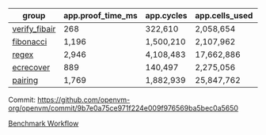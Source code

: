 | group | app.proof_time_ms | app.cycles | app.cells_used | leaf.proof_time_ms | leaf.cycles | leaf.cells_used |
| -- | -- | -- | -- | -- | -- | -- |
| [verify_fibair](https://github.com/openvm-org/openvm/blob/benchmark-results/benchmarks/verify_fibair-9b7e0a75ce971f224e009f976569ba5bec0a5650.md) | 268 |  322,610 |  2,058,654 |- | - | - |
| [fibonacci](https://github.com/openvm-org/openvm/blob/benchmark-results/benchmarks/fibonacci-9b7e0a75ce971f224e009f976569ba5bec0a5650.md) | 1,196 |  1,500,210 |  2,107,962 | 2,479 |  2,380,808 |  12,951,124 |
| [regex](https://github.com/openvm-org/openvm/blob/benchmark-results/benchmarks/regex-9b7e0a75ce971f224e009f976569ba5bec0a5650.md) | 2,946 |  4,108,483 |  17,662,886 | 6,982 |  5,763,583 |  45,807,490 |
| [ecrecover](https://github.com/openvm-org/openvm/blob/benchmark-results/benchmarks/ecrecover-9b7e0a75ce971f224e009f976569ba5bec0a5650.md) | 889 |  140,497 |  2,275,056 | 4,078 |  2,934,886 |  29,404,728 |
| [pairing](https://github.com/openvm-org/openvm/blob/benchmark-results/benchmarks/pairing-9b7e0a75ce971f224e009f976569ba5bec0a5650.md) | 1,769 |  1,882,939 |  25,847,762 | 3,826 |  3,904,895 |  32,400,944 |


Commit: https://github.com/openvm-org/openvm/commit/9b7e0a75ce971f224e009f976569ba5bec0a5650

[Benchmark Workflow](https://github.com/openvm-org/openvm/actions/runs/17846111975)
